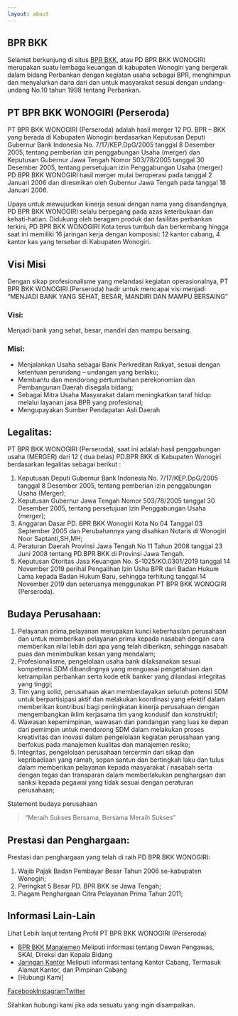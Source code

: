 ```yaml
---
layout: about
---
```


## BPR BKK

Selamat berkunjung di situs [BPR BKK](http://www.bprbkk.co.id/), atau PD BPR BKK WONOGIRI merupakan suatu lembaga keuangan di kabupaten Wonogiri yang bergerak dalam bidang Perbankan dengan kegiatan usaha sebagai BPR, menghimpun dan menyalurkan dana dari dan untuk masyarakat sesuai dengan undang-undang No.10 tahun 1998 tentang Perbankan.

## PT BPR BKK WONOGIRI (Perseroda)

PT BPR BKK WONOGIRI (Perseroda) adalah hasil merger 12 PD. BPR – BKK yang berada di Kabupaten Wonogiri berdasarkan Keputusan Deputi Gubernur Bank Indonesia No. 7/17/KEP.DpG/2005 tanggal 8 Desember 2005, tentang pemberian izin penggabungan Usaha (merger) dan Keputusan Gubernur Jawa Tengah Nomor 503/78/2005 tanggal 30 Desember 2005, tentang persetujuan izin Penggabungan Usaha (merger) PD BPR BKK WONOGIRI hasil merger mulai beroperasi pada tanggal 2 Januari 2006 dan diresmikan oleh Gubernur Jawa Tengah pada tanggal 18 Januari 2006.

Upaya untuk mewujudkan kinerja sesuai dengan nama yang disandangnya, PD BPR BKK WONOGIRI selalu berpegang pada azas keterbukaan dan kehati-hatian. Didukung oleh beragam produk dan fasilitas perbankan terkini, PD BPR BKK WONOGIRI Kota terus tumbuh dan berkembang hingga saat ini memiliki 16 jaringan kerja dengan komposisi: 12 kantor cabang, 4 kantor kas yang tersebar di Kabupaten Wonogiri.

## Visi Misi

Dengan sikap profesionalisme yang melandasi kegiatan operasionalnya, PT BPR BKK WONOGIRI (Perseroda) hadir untuk mencapai visi menjadi “MENJADI BANK YANG SEHAT, BESAR, MANDIRI DAN MAMPU BERSAING”


### Visi:

Menjadi bank yang sehat, besar, mandiri dan mampu bersaing.

### Misi:

- Menjalankan Usaha sebagai Bank Perkreditan Rakyat, sesuai dengan ketentuan perundang – undangan yang berlaku;
- Membantu dan mendorong pertumbuhan perekonomian dan Pembangunan Daerah disegala bidang;
- Sebagai Mitra Usaha Masyarakat dalam meningkatkan taraf hidup melalui layanan jasa BPR yang profesional;
- Mengupayakan Sumber Pendapatan Asli Daerah

## Legalitas:

PT BPR BKK WONOGIRI (Perseroda), saat ini adalah hasil penggabungan usaha (MERGER) dari 12 ( dua belas) PD.BPR BKK di Kabupaten Wonogiri berdasarkan legalitas sebagai berikut :

1. Keputusan Deputi Gubernur Bank Indonesia No. 7/17/KEP.DpG/2005 tanggal 8 Desember 2005, tentang pemberian izin penggabungan Usaha (Merger);
2. Keputusan Gubernur Jawa Tengah Nomor 503/78/2005 tanggal 30 Desember 2005, tentang persetujuan izin Penggabungan Usaha (merger);
3. Anggaran Dasar PD. BPR BKK Wonogiri Kota No 04 Tanggal 03 September 2005 dan Perubahannya yang disahkan Notaris di Wonogiri Noor Saptanti,SH,MH;
4. Peraturan Daerah Provinsi Jawa Tengah No 11 Tahun 2008 tanggal 23 Juni 2008 tentang PD.BPR BKK di Provinsi Jawa Tengah.
5. Keputusan Otoritas Jasa Keuangan No. S-1025/KO.0301/2019 tanggal 14 November 2019 perihal Pengalihan Izin Usha BPR dari Badan Hukum Lama kepada Badan Hukum Baru, sehingga terhitung tanggal 14 November 2019 dan seterusnya menggunakan PT BPR BKK WONOGIRI (Perseroda).


## Budaya Perusahaan:

1. Pelayanan prima,pelayanan merupakan kunci keberhasilan perusahaan dan untuk memberikan pelayanan prima kepada nasabah dengan cara memberikan nilai lebih dari apa yang telah diberikan, sehingga nasabah puas dan menimbulkan kesan yang mendalam;
2. Profesionalisme, pengelolaan usaha bank dilaksanakan sesuai kompetensi SDM dibandingnya yang menguasai pengetahuan dan ketrampilan perbankan serta kode etik banker yang dilandasi integritas yang tinggi;
3. Tim yang solid, perusahaan akan memberdayakan seluruh potensi SDM untuk berpartisipasi aktif dan melakukan koordinasi yang efektif dalam memberikan kontribusi bagi peningkatan kinerja perusahaan dengan mengembangkan iklim kerjasama tim yang kondusif dan konstruktif;
4. Wawasan kepemimpinan, wawasan dan pandangan yang luas ke depan dari pemimpin untuk mendorong SDM dalam melakukan proses kreativitas dan inovasi dalam pengelolaan kegiatan perusahaan yang berfokus pada manajemen kualitas dan manajemen resiko;
5. Integritas, pengelolaan perusahaan tercermin dari sikap dan kepribadiaan yang ramah, sopan santun dan bertingkah laku dan tulus dalam memberikan pelayanan kepada masyarakat / nasabah serta dengan tegas dan transparan dalam memberlakukan penghargaan dan sanksi kepada pegawai yang tidak sesuai dengan peraturan perusahaan;

Statement budaya perusahaan

> “Meraih Sukses Bersama, Bersama Meraih Sukses”


## Prestasi dan Penghargaan:

Prestasi dan penghargaan yang telah di raih PD BPR BKK WONOGIRI:

1. Wajib Pajak Badan Pembayar Besar Tahun 2006 se-kabupaten Wonogiri;
2. Peringkat 5 Besar PD. BPR BKK se Jawa Tengah;
3. Piagam Penghargaan Citra Pelayanan Prima Tahun 2011;

## Informasi Lain-Lain

Lihat Lebih lanjut tentang Profil PT BPR BKK WONOGIRI (Perseroda)

- [BPR BKK Manajemen](/about/staff)
  Meliputi informasi tentang Dewan Pengawas, SKAI, Direksi dan Kepala Bidang
- [Jaringan Kantor](/about/kantor)
  Meliputi informasi tentang Kantor Cabang, Termasuk Alamat Kantor, dan Pimpinan Cabang 
- [Hubungi Kami]

<a href="https://www.facebook.com/bprbkkwonogiri" class="buynow btn btn-inverse btn-inverse-primary">Facebook</a><a href="https://www.instagram.com/pt.bprbkkwonogiri/" class="buynow btn btn-inverse btn-inverse-primary">Instagram</a><a href="https://twitter.com/BPRBKK" class="buynow btn btn-inverse btn-inverse-primary">Twitter</a>

	




Silahkan hubungi kami jika ada sesuatu yang ingin disampaikan.
